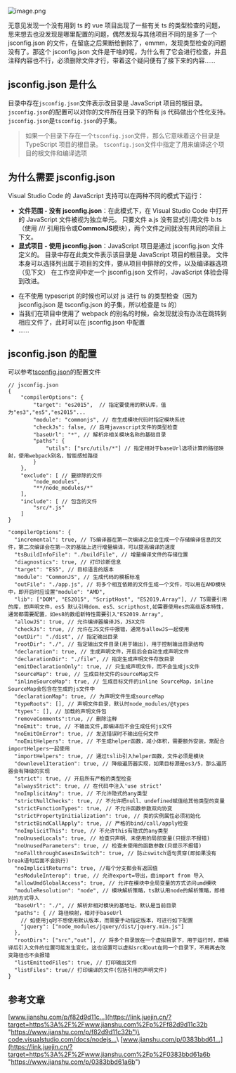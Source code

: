 ![image.png](https://p9-juejin.byteimg.com/tos-cn-i-k3u1fbpfcp/d00787d5cf8d4a4ca325e47a7ee56e4b~tplv-k3u1fbpfcp-zoom-in-crop-mark:1512:0:0:0.awebp)

无意见发现一个没有用到 ts 的 vue 项目出现了一些有关 ts 的类型检查的问题，思来想去也没发现是哪里配置的问题，偶然发现与其他项目不同的是多了一个 jsconfig.json 的文件，在留底之后果断给删除了，emmm，发现类型检查的问题没有了。那这个 jsconfig.json 文件是干啥的呢，为什么有了它会进行检查，并且注释内容也不行，必须删除文件才行，带着这个疑问便有了接下来的内容……

## jsconfig.json 是什么

目录中存在`jsconfig.json`文件表示改目录是 JavaScript 项目的根目录。`jsconfig.json`的配置可以对你的文件所在目录下的所有 js 代码做出个性化支持。\
`jsconfig.json`是`tsconfig.json`的子集。

> 如果一个目录下存在一个`tsconfig.json`文件，那么它意味着这个目录是 TypeScript 项目的根目录。 `tsconfig.json`文件中指定了用来编译这个项目的根文件和编译选项

## 为什么需要 jsconfig.json

Visual Studio Code 的 JavaScript 支持可以在两种不同的模式下运行：

* **文件范围 - 没有 jsconfig.json**：在此模式下，在 Visual Studio Code 中打开的 JavaScript 文件被视为独立单元。 只要文件 a.js 没有显式引用文件 b.ts（使用 /// 引用指令或**CommonJS**模块），两个文件之间就没有共同的项目上下文。
* **显式项目 - 使用 jsconfig.json**：JavaScript 项目是通过 jsconfig.json 文件定义的。 目录中存在此类文件表示该目录是 JavaScript 项目的根目录。 文件本身可以选择列出属于项目的文件，要从项目中排除的文件，以及编译器选项（见下文） 在工作空间中定一个 jsconfig.json 文件时，JavaScript 体验会得到改进。

- 在不使用 typescript 的时候也可以对 js 进行 ts 的类型检查（因为 jsconfig.json 是 tsconfig.json 的子集，所以检查是 ts 的）
- 当我们在项目中使用了 webpack 的别名的时候，会发现就没有办法在跳转到相应文件了，此时可以在 jsconfig.json 中配置
- ……

## jsconfig.json 的配置

可以参考[tsconfig.json](https://link.juejin.cn/?target=https%3A%2F%2Fwww.typescriptlang.org%2Fdocs%2Fhandbook%2Fcompiler-options.html "https://www.typescriptlang.org/docs/handbook/compiler-options.html")的配置文件

```
// jsconfig.json
{
    "compilerOptions": {
        "target": "es2015",  // 指定要使用的默认库，值为"es3","es5","es2015"...
        "module": "commonjs", // 在生成模块代码时指定模块系统
        "checkJs": false, // 启用javascript文件的类型检查
        "baseUrl": "*", // 解析非相关模块名称的基础目录
        "paths": {
            "utils": ["src/utils/*"] // 指定相对于baseUrl选项计算的路径映射，使用webpack别名，智能感知路径
        }
    },
    "exclude": [ // 要排除的文件
        "node_modules", 
        "**/node_modules/*"
    ],
    "include": [ // 包含的文件
        "src/*.js"
    ]
}
```

```
"compilerOptions": {
  "incremental": true, // TS编译器在第一次编译之后会生成一个存储编译信息的文件，第二次编译会在第一次的基础上进行增量编译，可以提高编译的速度
  "tsBuildInfoFile": "./buildFile", // 增量编译文件的存储位置
  "diagnostics": true, // 打印诊断信息 
  "target": "ES5", // 目标语言的版本
  "module": "CommonJS", // 生成代码的模板标准
  "outFile": "./app.js", // 将多个相互依赖的文件生成一个文件，可以用在AMD模块中，即开启时应设置"module": "AMD",
  "lib": ["DOM", "ES2015", "ScriptHost", "ES2019.Array"], // TS需要引用的库，即声明文件，es5 默认引用dom、es5、scripthost,如需要使用es的高级版本特性，通常都需要配置，如es8的数组新特性需要引入"ES2019.Array",
  "allowJS": true, // 允许编译器编译JS，JSX文件
  "checkJs": true, // 允许在JS文件中报错，通常与allowJS一起使用
  "outDir": "./dist", // 指定输出目录
  "rootDir": "./", // 指定输出文件目录(用于输出)，用于控制输出目录结构
  "declaration": true, // 生成声明文件，开启后会自动生成声明文件
  "declarationDir": "./file", // 指定生成声明文件存放目录
  "emitDeclarationOnly": true, // 只生成声明文件，而不会生成js文件
  "sourceMap": true, // 生成目标文件的sourceMap文件
  "inlineSourceMap": true, // 生成目标文件的inline SourceMap，inline SourceMap会包含在生成的js文件中
  "declarationMap": true, // 为声明文件生成sourceMap
  "typeRoots": [], // 声明文件目录，默认时node_modules/@types
  "types": [], // 加载的声明文件包
  "removeComments":true, // 删除注释 
  "noEmit": true, // 不输出文件,即编译后不会生成任何js文件
  "noEmitOnError": true, // 发送错误时不输出任何文件
  "noEmitHelpers": true, // 不生成helper函数，减小体积，需要额外安装，常配合importHelpers一起使用
  "importHelpers": true, // 通过tslib引入helper函数，文件必须是模块
  "downlevelIteration": true, // 降级遍历器实现，如果目标源是es3/5，那么遍历器会有降级的实现
  "strict": true, // 开启所有严格的类型检查
  "alwaysStrict": true, // 在代码中注入'use strict'
  "noImplicitAny": true, // 不允许隐式的any类型
  "strictNullChecks": true, // 不允许把null、undefined赋值给其他类型的变量
  "strictFunctionTypes": true, // 不允许函数参数双向协变
  "strictPropertyInitialization": true, // 类的实例属性必须初始化
  "strictBindCallApply": true, // 严格的bind/call/apply检查
  "noImplicitThis": true, // 不允许this有隐式的any类型
  "noUnusedLocals": true, // 检查只声明、未使用的局部变量(只提示不报错)
  "noUnusedParameters": true, // 检查未使用的函数参数(只提示不报错)
  "noFallthroughCasesInSwitch": true, // 防止switch语句贯穿(即如果没有break语句后面不会执行)
  "noImplicitReturns": true, //每个分支都会有返回值
  "esModuleInterop": true, // 允许export=导出，由import from 导入
  "allowUmdGlobalAccess": true, // 允许在模块中全局变量的方式访问umd模块
  "moduleResolution": "node", // 模块解析策略，ts默认用node的解析策略，即相对的方式导入
  "baseUrl": "./", // 解析非相对模块的基地址，默认是当前目录
  "paths": { // 路径映射，相对于baseUrl
    // 如使用jq时不想使用默认版本，而需要手动指定版本，可进行如下配置
    "jquery": ["node_modules/jquery/dist/jquery.min.js"]
  },
  "rootDirs": ["src","out"], // 将多个目录放在一个虚拟目录下，用于运行时，即编译后引入文件的位置可能发生变化，这也设置可以虚拟src和out在同一个目录下，不用再去改变路径也不会报错
  "listEmittedFiles": true, // 打印输出文件
  "listFiles": true// 打印编译的文件(包括引用的声明文件)
}
```

## 参考文章

[www.jianshu.com/p/f82d9d11c…](https://link.juejin.cn/?target=https%3A%2F%2Fwww.jianshu.com%2Fp%2Ff82d9d11c32b "https://www.jianshu.com/p/f82d9d11c32b")\
[code.visualstudio.com/docs/nodejs…](https://link.juejin.cn/?target=https%3A%2F%2Fcode.visualstudio.com%2Fdocs%2Fnodejs%2Fworking-with-javascript "https://code.visualstudio.com/docs/nodejs/working-with-javascript")\
[www.jianshu.com/p/0383bbd61…](https://link.juejin.cn/?target=https%3A%2F%2Fwww.jianshu.com%2Fp%2F0383bbd61a6b "https://www.jianshu.com/p/0383bbd61a6b")
